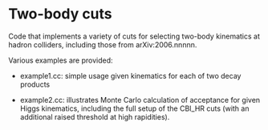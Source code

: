# Two-body cuts

Code that implements a variety of cuts for selecting two-body kinematics
at hadron colliders, including those from arXiv:2006.nnnnn.

Various examples are provided:

- example1.cc: simple usage given kinematics for each of two decay
  products

- example2.cc: illustrates Monte Carlo calculation of acceptance for
  given Higgs kinematics, including the full setup of the CBI_HR cuts
  (with an additional raised threshold at high rapidities).